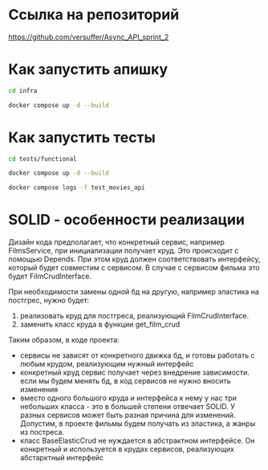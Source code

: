 # Ссылка на репозиторий

https://github.com/versuffer/Async_API_sprint_2

# Как запустить апишку

```bash
cd infra
```

```bash
docker compose up -d --build
```

# Как запустить тесты

```bash
cd tests/functional
```

```bash
docker compose up -d --build
```

```bash
docker compose logs -f test_movies_api
```

# SOLID - особенности реализации

Дизайн кода предполагает, что конкретный сервис, например FilmsService, при инициализации получает круд.
Это происходит с помощью Depends. При этом круд должен соответствовать интерфейсу, который будет совместим с сервисом.
В случае с сервисом фильма это будет FilmCrudInterface. 

При необходимости замены одной бд на другую, например эластика на постгрес, нужно будет:
1. реализовать круд для постгреса, реализующий FilmCrudInterface.
2. заменить класс круда в функции get_film_crud

Таким образом, в коде проекта:
- сервисы не зависят от конкретного движка бд, и готовы работать с любым крудом, реализующим нужный интерфейс
- конкретный круд сервис получает через внедрение зависимости. если мы будем менять бд, в код сервисов не нужно вносить изменения
- вместо одного большого круда и интерфейса к нему у нас три небольших класса - это в большей степени отвечает SOLID.
У разных сервисов может быть разная причина для изменений. Допустим, в проекте фильмы будем получать из эластика, а жанры из постреса.
- класс BaseElasticCrud не нуждается в абстрактном интерфейсе. Он конкретный и используется в крудах сервисов, реализующих абстарктный интерфейс
